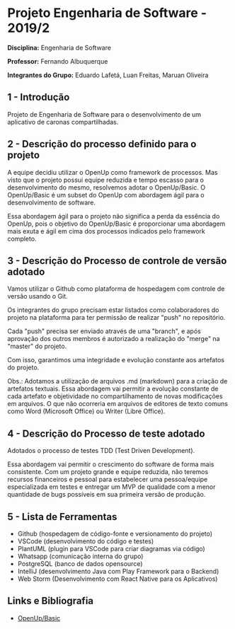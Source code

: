 # Projeto Engenharia de Software - 2019/2

**Disciplina:** Engenharia de Software

**Professor:** Fernando Albuquerque

**Integrantes do Grupo:** Eduardo Lafetá, Luan Freitas, Maruan Oliveira

## 1 - Introdução

Projeto de Engenharia de Software para o desenvolvimento de um aplicativo de caronas compartilhadas.

## 2 - Descrição do processo definido para o projeto

A equipe decidiu utilizar o OpenUp como framework de processos. Mas visto que o projeto possui equipe reduzida e tempo escasso para o desenvolvimento do mesmo, resolvemos adotar o OpenUp/Basic. O OpenUp/Basic é um subset do OpenUp com abordagem ágil para o desenvolvimento de software.

Essa abordagem ágil para o projeto não significa a perda da essência do OpenUp, pois o objetivo do OpenUp/Basic é proporcionar uma abordagem mais exuta e ágil em cima dos processos indicados pelo framework completo.

## 3 - Descrição do Processo de controle de versão adotado

Vamos utilizar o Github como plataforma de hospedagem com controle de versão usando o Git.

Os integrantes do grupo precisam estar listados como colaboradores do projeto na plataforma para ter permissão de realizar "push" no repositório.

Cada "push" precisa ser enviado através de uma "branch", e após aprovação dos outros membros é autorizado a realização do "merge" na "master" do projeto.

Com isso, garantimos uma integridade e evolução constante aos artefatos do projeto.

Obs.: Adotamos a utilização de arquivos .md (markdown) para a criação de artefatos textuais. Essa abordagem vai permitir a evolução constante de cada artefato e objetividade no compartilhamento de novas modificações em arquivos. O que não ocorreria em arquivos de editores de texto comuns como Word (Microsoft Office) ou Writer (Libre Office).

## 4 - Descrição do Processo de teste adotado

Adotados o processo de testes TDD (Test Driven Development). 

Essa abordagem vai permitir o crescimento do software de forma mais consistente. Com um projeto grande e equipe reduzida, não teremos recursos financeiros e pessoal para estabelecer uma pessoa/equipe especializada em testes e entregar um MVP de qualidade com a menor quantidade de bugs possíveis em sua primeira versão de produção.

## 5 - Lista de Ferramentas

* Github (hospedagem de código-fonte e versionamento do projeto)
* VSCode (desenvolvimento do código e testes)
* PlantUML (plugin para VSCode para criar diagramas via código)
* Whatsapp (comunicação interna do grupo)
* PostgreSQL (banco de dados opensource)
* IntelliJ (desenvolvimento Java com Play Framework para o Backend)
* Web Storm (Desenvolvimento com React Native para os Aplicativos)

## Links e Bibliografia

* [OpenUp/Basic](http://ndpsoftware.com/OpenUpBasic/)